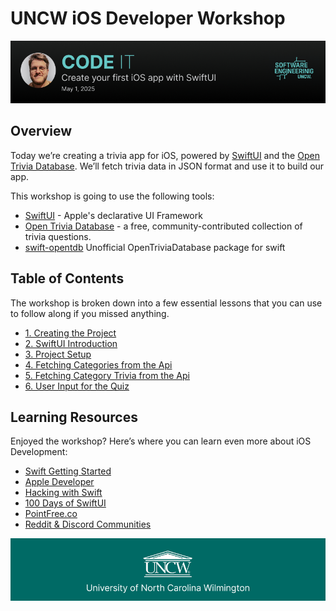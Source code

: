 # UNCW iOS Developer Workshop

![Header](./Image/header.png)

## Overview

Today we’re creating a trivia app for iOS, powered by [SwiftUI](https://developer.apple.com/xcode/swiftui/) and the [Open Trivia Database](https://opentdb.com). We’ll fetch trivia data in JSON format and use it to build our app.

This workshop is going to use the following tools:

* [SwiftUI](https://developer.apple.com/xcode/swiftui/) - Apple's declarative UI Framework  
* [Open Trivia Database](https://opentdb.com) - a free, community-contributed collection of trivia questions.  
* [swift-opentdb](https://github.com/kodydeda4/swift-opentdb) Unofficial OpenTriviaDatabase package for swift

## Table of Contents

The workshop is broken down into a few essential lessons that you can use to follow along if you missed anything.

- [1. Creating the Project](01-creating-the-project.md)
- [2. SwiftUI Introduction](02-hello-swiftui.md)
- [3. Project Setup](03-project-setup.md)
- [4. Fetching Categories from the Api](04-fetching-categories-from-the-api.md)
- [5. Fetching Category Trivia from the Api](05-fetching-category-trivia-from-the-api.md)
- [6. User Input for the Quiz](06-user-input-for-thequiz.md)

## Learning Resources

Enjoyed the workshop? Here’s where you can learn even more about iOS Development:

- [Swift Getting Started](https://swift.org/getting-started/)
- [Apple Developer](https://developer.apple.com/)
- [Hacking with Swift](https://www.hackingwithswift.com/)
- [100 Days of SwiftUI](https://www.hackingwithswift.com/100/swiftui)
- [PointFree.co](https://www.pointfree.co/)
- [Reddit & Discord Communities](https://www.reddit.com/r/SwiftUI/)

![Footer](./Image/footer.png)